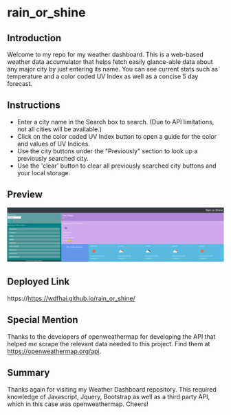 # rain_or_shine

## Introduction

Welcome to my repo for my weather dashboard. This is a web-based weather data accumulator that helps fetch easily glance-able data about any major city by just entering its name. You can see current stats such as temperature and a color coded UV Index as well as a concise 5 day forecast.

## Instructions

- Enter a city name in the Search box to search. (Due to API limitations, not all cities will be available.)
- Click on the color coded UV Index button to open a guide for the color and values of UV Indices.
- Use the city buttons under the "Previously" section to look up a previously searched city.
- Use the 'clear' button to clear all previously searched city buttons and your local storage.

## Preview

<img src='./assets/preview2.png' alt='weather dashboard preview'>

## Deployed Link

https://https://wdfhai.github.io/rain_or_shine/

## Special Mention

Thanks to the developers of openweathermap for developing the API that helped me scrape the relevant data needed to this project. Find them at https://openweathermap.org/api.

## Summary

Thanks again for visiting my Weather Dashboard repository. This required knowledge of Javascript, Jquery, Bootstrap as well as a third party API, which in this case was openweathermap. Cheers!
